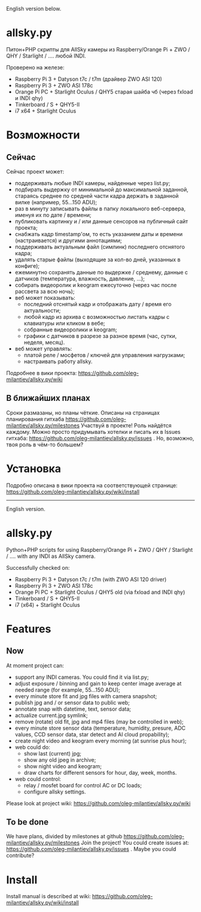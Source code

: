 English version below.

# allsky.py

Питон+PHP скрипты для AllSky камеры из Raspberry/Orange Pi + ZWO / QHY / Starlight / .... любой INDI.

Проверено на железе:
* Raspberry Pi 3 + Datyson t7c / t7m (драйвер ZWO ASI 120)
* Raspberry Pi 3 + ZWO ASI 178c
* Orange Pi PC + Starlight Oculus / QHY5 старая шайба чб (через fxload и INDI qhy)
* Tinkerboard / S + QHY5-II
* i7 x64 + Starlight Oculus

# Возможности

## Сейчас

Сейчас проект может:
* поддерживать любые INDI камеры, найденные через list.py;
* подбирать выдержку от минимальной до максимальной заданной, стараясь среднее по средней части кадра держать в заданной вилке (например, 55...150 ADU);
* раз в минуту записывать файлы в папку локального веб-сервера, именуя их по дате / времени;
* публиковать картинку и / или данные сенсоров на публичный сайт проекта;
* снабжать кадр timestamp'ом, то есть указанием даты и времени (настраивается) и другими аннотациями;
* поддерживать актуальным файл (симлинк) последнего отснятого кадра;
* удалять старые файлы (выходящие за кол-во дней, указанных в конфиге);
* ежеминутно сохранять данные по выдержке / среднему, данные с датчиков (температура, влажность, давление, ...);
* собирать видеоролик и keogram ежесуточно (через час после рассвета за всю ночь);
* веб может показывать:
  * последний отснятый кадр и отображать дату / время его актуальности;
  * любой кадр из архива с возможностью листать кадры с клавиатуры или кликом в вебе;
  * собранные видеоролики и keogram;
  * графики с датчиков в разрезе за разное время (час, сутки, неделя, месяц).
* веб может управлять:
  * платой реле / мосфетов / ключей для управления нагрузками;
  * настраивать работу allsky.

Подробнее в вики проекта: https://github.com/oleg-milantiev/allsky.py/wiki

## В ближайших планах

Сроки размазаны, но планы чёткие. Описаны на страницах планирования гитхаба https://github.com/oleg-milantiev/allsky.py/milestones 
Участвуй в проекте! Роль найдётся каждому. Можно просто придумывать хотелки и писать их в Issues гитхаба: https://github.com/oleg-milantiev/allsky.py/issues . Но, возможно, твоя роль в чём-то большем?

# Установка

Подробно описана в вики проекта на соответствующей странице: https://github.com/oleg-milantiev/allsky.py/wiki/install

-------

English version.

# allsky.py

Python+PHP scripts for using Raspberry/Orange Pi + ZWO / QHY / Starlight / .... with any INDI as AllSky camera.

Successfully checked on:
* Raspberry Pi 3 + Datyson t7c / t7m (with ZWO ASI 120 driver)
* Raspberry Pi 3 + ZWO ASI 178c
* Orange Pi PC + Starlight Oculus / QHY5 old (via fxload and INDI qhy)
* Tinkerboard / S + QHY5-II
* i7 (x64) + Starlight Oculus

# Features

## Now

At moment project can:
* support any INDI cameras. You could find it via list.py;
* adjust exposure / binning and gain to keep center image average at needed range (for example, 55...150 ADU);
* every minute store fit and jpg files with camera snapshot;
* publish jpg and / or sensor data to public web;
* annotate snap with datetime, text, sensor data;
* actualize current.jpg symlink;
* remove (rotate) old fit, jpg and mp4 files (may be controlled in web);
* every minute store sensor data (temperature, humidity, presure, ADC values, CCD sensor data, star detect and AI cloud propability);
* create night video and keogram every morning (at sunrise plus hour);
* web could do:
  * show last (current) jpg;
  * show any old jpeg in archive;
  * show night video and keogram;
  * draw charts for different sensors for hour, day, week, months.
* web could control:
  * relay / mosfet board for control AC or DC loads;
  * configure allsky settings.

Please look at project wiki: https://github.com/oleg-milantiev/allsky.py/wiki

## To be done

We have plans, divided by milestones at github https://github.com/oleg-milantiev/allsky.py/milestones 
Join the project! You could create issues at: https://github.com/oleg-milantiev/allsky.py/issues . Maybe you could contribute?

# Install

Install manual is described at wiki: https://github.com/oleg-milantiev/allsky.py/wiki/install
